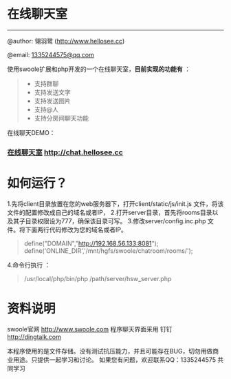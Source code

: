 # 在线聊天室

------
@author: 翎羽鹭 (http://www.hellosee.cc)

@email: 1335244575@qq.com

使用swoole扩展和php开发的一个在线聊天室，**目前实现的功能有** ：

> * 支持群聊
> * 支持发送文字
> * 支持发送图片
> * 支持@人
> * 支持分房间聊天功能

在线聊天DEMO：
### [在线聊天室](http://chat.hellosee.cc/)  http://chat.hellosee.cc

# 如何运行？
1.先将client目录放置在您的web服务器下，打开client/static/js/init.js 文件，将该文件的配置修改成自己的域名或者IP，
2.打开server目录，首先将rooms目录以及其子目录权限设为777，确保该目录可写。
3.修改server/config.inc.php 文件。将下面两行代码修改为您的域名或者IP。

> define("DOMAIN","http://192.168.56.133:8081");
> define('ONLINE_DIR','/mnt/hgfs/swoole/chatroom/rooms/');

4.命令行执行 ：
> /usr/local/php/bin/php /path/server/hsw_server.php 

# 资料说明
swoole官网 http://www.swoole.com
程序聊天界面采用 钉钉 http://dingtalk.com 

本程序使用的是文件存储。没有测试抗压能力，并且可能存在BUG，切勿用做商业用途。只提供一起学习和讨论。
如果您有问题，欢迎联系QQ：1335244575 共同学习
